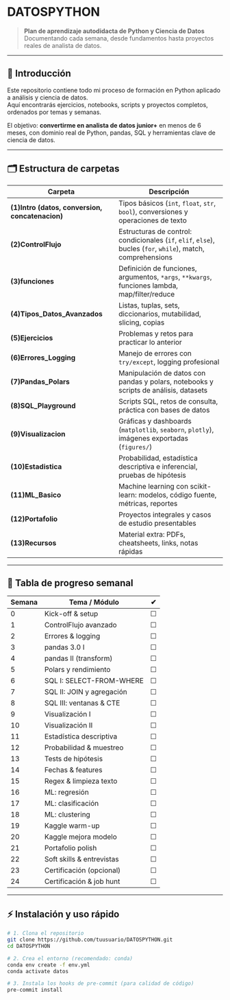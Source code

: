 # DATOSPYTHON

> **Plan de aprendizaje autodidacta de Python y Ciencia de Datos**  
> Documentando cada semana, desde fundamentos hasta proyectos reales de analista de datos.

---

## 🚩 Introducción

Este repositorio contiene todo mi proceso de formación en Python aplicado a análisis y ciencia de datos.  
Aquí encontrarás ejercicios, notebooks, scripts y proyectos completos, ordenados por temas y semanas.

El objetivo: **convertirme en analista de datos junior+** en menos de 6 meses, con dominio real de Python, pandas, SQL y herramientas clave de ciencia de datos.

---

## 🗂️ Estructura de carpetas

| Carpeta | Descripción |
|---------|-------------|
| **(1)Intro (datos, conversion, concatenacion)** | Tipos básicos (`int`, `float`, `str`, `bool`), conversiones y operaciones de texto |
| **(2)ControlFlujo** | Estructuras de control: condicionales (`if`, `elif`, `else`), bucles (`for`, `while`), match, comprehensions |
| **(3)funciones** | Definición de funciones, argumentos, `*args`, `**kwargs`, funciones lambda, map/filter/reduce |
| **(4)Tipos_Datos_Avanzados** | Listas, tuplas, sets, diccionarios, mutabilidad, slicing, copias |
| **(5)Ejercicios** | Problemas y retos para practicar lo anterior |
| **(6)Errores_Logging** | Manejo de errores con `try/except`, logging profesional |
| **(7)Pandas_Polars** | Manipulación de datos con pandas y polars, notebooks y scripts de análisis, datasets |
| **(8)SQL_Playground** | Scripts SQL, retos de consulta, práctica con bases de datos |
| **(9)Visualizacion** | Gráficas y dashboards (`matplotlib`, `seaborn`, `plotly`), imágenes exportadas (`figures/`) |
| **(10)Estadistica** | Probabilidad, estadística descriptiva e inferencial, pruebas de hipótesis |
| **(11)ML_Basico** | Machine learning con scikit-learn: modelos, código fuente, métricas, reportes |
| **(12)Portafolio** | Proyectos integrales y casos de estudio presentables |
| **(13)Recursos** | Material extra: PDFs, cheatsheets, links, notas rápidas |

---

## 📅 Tabla de progreso semanal

| Semana | Tema / Módulo | ✔ |
|--------|---------------|---|
| 0 | Kick-off & setup | ☐ |
| 1 | ControlFlujo avanzado | ☐ |
| 2 | Errores & logging | ☐ |
| 3 | pandas 3.0 I | ☐ |
| 4 | pandas II (transform) | ☐ |
| 5 | Polars y rendimiento | ☐ |
| 6 | SQL I: SELECT-FROM-WHERE | ☐ |
| 7 | SQL II: JOIN y agregación | ☐ |
| 8 | SQL III: ventanas & CTE | ☐ |
| 9 | Visualización I | ☐ |
| 10 | Visualización II | ☐ |
| 11 | Estadística descriptiva | ☐ |
| 12 | Probabilidad & muestreo | ☐ |
| 13 | Tests de hipótesis | ☐ |
| 14 | Fechas & features | ☐ |
| 15 | Regex & limpieza texto | ☐ |
| 16 | ML: regresión | ☐ |
| 17 | ML: clasificación | ☐ |
| 18 | ML: clustering | ☐ |
| 19 | Kaggle warm-up | ☐ |
| 20 | Kaggle mejora modelo | ☐ |
| 21 | Portafolio polish | ☐ |
| 22 | Soft skills & entrevistas | ☐ |
| 23 | Certificación (opcional) | ☐ |
| 24 | Certificación & job hunt | ☐ |

---

## ⚡ Instalación y uso rápido

```bash
# 1. Clona el repositorio
git clone https://github.com/tuusuario/DATOSPYTHON.git
cd DATOSPYTHON

# 2. Crea el entorno (recomendado: conda)
conda env create -f env.yml
conda activate datos

# 3. Instala los hooks de pre-commit (para calidad de código)
pre-commit install
